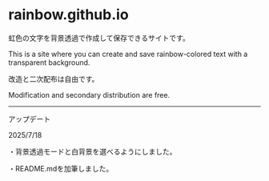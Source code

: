 # rainbow.github.io

虹色の文字を背景透過で作成して保存できるサイトです。

This is a site where you can create and save rainbow-colored text with a transparent background.

改造と二次配布は自由です。

Modification and secondary distribution are free.

----------------------------------------------------------------

アップデート

2025/7/18

・背景透過モードと白背景を選べるようにしました。

・README.mdを加筆しました。
